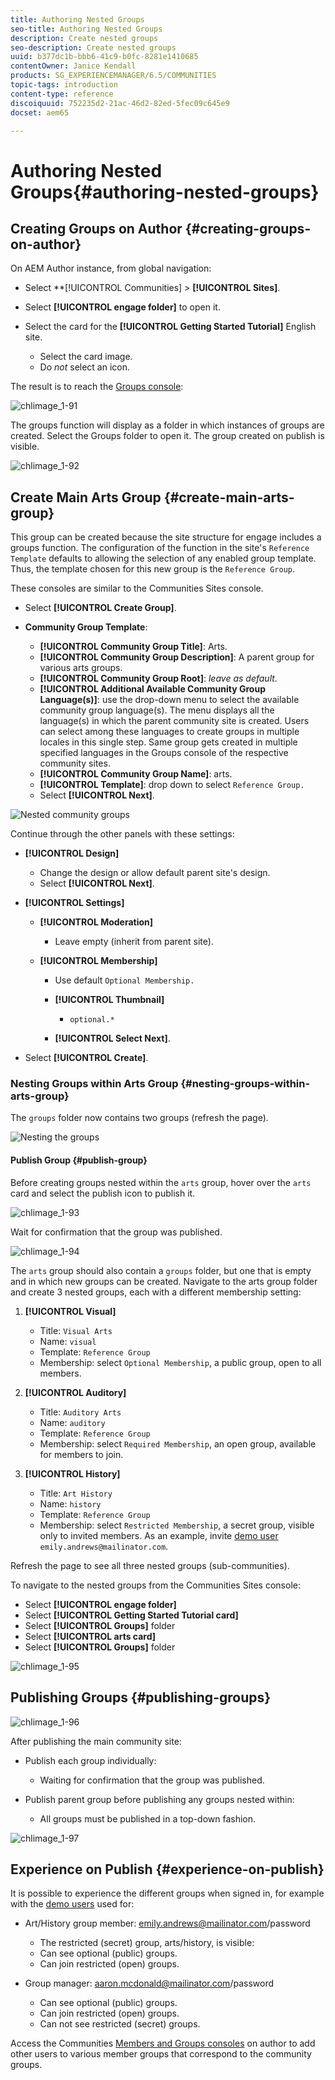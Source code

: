 ```yaml
---
title: Authoring Nested Groups
seo-title: Authoring Nested Groups
description: Create nested groups
seo-description: Create nested groups
uuid: b377dc1b-bbb6-41c9-b0fc-8281e1410685
contentOwner: Janice Kendall
products: SG_EXPERIENCEMANAGER/6.5/COMMUNITIES
topic-tags: introduction
content-type: reference
discoiquuid: 752235d2-21ac-46d2-82ed-5fec09c645e9
docset: aem65

---
```


# Authoring Nested Groups{#authoring-nested-groups}

## Creating Groups on Author {#creating-groups-on-author}

On AEM Author instance, from global navigation:

* Select **[!UICONTROL Communities] > **[!UICONTROL Sites]**.
* Select **[!UICONTROL engage folder]** to open it.
* Select the card for the **[!UICONTROL Getting Started Tutorial]** English site.

  * Select the card image.
  * Do *not* select an icon.

The result is to reach the [Groups console](/help/communities/groups.md):

![chlimage_1-91](assets/chlimage_1-91.png)

The groups function will display as a folder in which instances of groups are created. Select the Groups folder to open it. The group created on publish is visible.

![chlimage_1-92](assets/chlimage_1-92.png)

## Create Main Arts Group {#create-main-arts-group}

This group can be created because the site structure for engage includes a groups function. The configuration of the function in the site's `Reference Template` defaults to allowing the selection of any enabled group template. Thus, the template chosen for this new group is the `Reference Group`.

These consoles are similar to the Communities Sites console.

* Select **[!UICONTROL Create Group]**.

* **Community Group Template**:

  * **[!UICONTROL Community Group Title]**: Arts.
  * **[!UICONTROL Community Group Description]**: A parent group for various arts groups.
  * **[!UICONTROL Community Group Root]**: *leave as default*.
  * **[!UICONTROL Additional Available Community Group Language(s)]**: use the drop-down menu to select the available community group language(s). The menu displays all the language(s) in which the parent community site is created. Users can select among these languages to create groups in multiple locales in this single step. Same group gets created in multiple specified languages in the Groups console of the respective community sites.
  * **[!UICONTROL Community Group Name]**: arts.
  * **[!UICONTROL Template]**: drop down to select `Reference Group.`
  * Select **[!UICONTROL Next]**.

![Nested community groups](assets/parent-to-nestedgroup.png)

Continue through the other panels with these settings:

* **[!UICONTROL Design]**

  * Change the design or allow default parent site's design.
  * Select **[!UICONTROL Next]**.

* **[!UICONTROL Settings]**

  * **[!UICONTROL Moderation]**

    * Leave empty (inherit from parent site).

  * **[!UICONTROL Membership]**

    * Use default `Optional Membership.`

    * **[!UICONTROL Thumbnail]**
      * `optional.*`

    * **[!UICONTROL Select Next]**.

* Select **[!UICONTROL Create]**.

### Nesting Groups within Arts Group {#nesting-groups-within-arts-group}

The `groups` folder now contains two groups (refresh the page).

![Nesting the groups](assets/create-community-group.png)

#### Publish Group {#publish-group}

Before creating groups nested within the `arts` group, hover over the `arts` card and select the publish icon to publish it.

![chlimage_1-93](assets/chlimage_1-93.png)

Wait for confirmation that the group was published.

![chlimage_1-94](assets/chlimage_1-94.png)

The `arts` group should also contain a `groups` folder, but one that is empty and in which new groups can be created. Navigate to the arts group folder and create 3 nested groups, each with a different membership setting:

1. **[!UICONTROL Visual]**

   * Title: `Visual Arts`
   * Name: `visual`
   * Template: `Reference Group`
   * Membership: select `Optional Membership`, a public group, open to all members.

1. **[!UICONTROL Auditory]**

   * Title: `Auditory Arts`
   * Name: `auditory`
   * Template: `Reference Group`
   * Membership: select `Required Membership`, an open group, available for members to join.

1. **[!UICONTROL History]**

   * Title: `Art History`
   * Name: `history`
   * Template: `Reference Group`
   * Membership: select `Restricted Membership`, a secret group, visible only to invited members. As an example, invite [demo user](/help/communities/tutorials.md#demo-users) `emily.andrews@mailinator.com`.

Refresh the page to see all three nested groups (sub-communities).

To navigate to the nested groups from the Communities Sites console:

* Select **[!UICONTROL engage folder]**
* Select **[!UICONTROL Getting Started Tutorial card]**
* Select **[!UICONTROL Groups]** folder
* Select **[!UICONTROL arts card]**
* Select **[!UICONTROL Groups]** folder

![chlimage_1-95](assets/chlimage_1-95.png)

## Publishing Groups {#publishing-groups}

![chlimage_1-96](assets/chlimage_1-96.png)

After publishing the main community site:

* Publish each group individually:

  * Waiting for confirmation that the group was published.

* Publish parent group before publishing any groups nested within:

  * All groups must be published in a top-down fashion.

![chlimage_1-97](assets/chlimage_1-97.png)

## Experience on Publish {#experience-on-publish}

It is possible to experience the different groups when signed in, for example with the [demo users](/help/communities/tutorials.md#demo-users) used for:

* Art/History group member: emily.andrews@mailinator.com/password
  * The restricted (secret) group, arts/history, is visible:
  * Can see optional (public) groups.
  * Can join restricted (open) groups.

* Group manager: aaron.mcdonald@mailinator.com/password

  * Can see optional (public) groups.
  * Can join restricted (open) groups.
  * Can not see restricted (secret) groups.

Access the Communities [Members and Groups consoles](/help/communities/members.md) on author to add other users to various member groups that correspond to the community groups.


